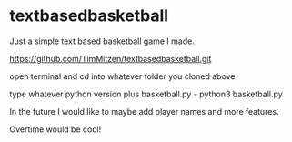 # textbasedbasketball
Just a simple text based basketball game I made.

https://github.com/TimMitzen/textbasedbasketball.git

open terminal and cd into whatever folder you cloned above

type whatever python version plus basketball.py - python3 basketball.py

In the future I would like to maybe add player names and more features.

Overtime would be cool!
